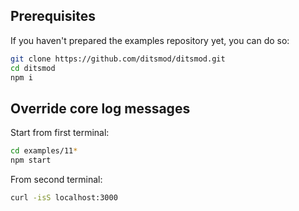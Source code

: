 ## Prerequisites

If you haven't prepared the examples repository yet, you can do so:

```bash
git clone https://github.com/ditsmod/ditsmod.git
cd ditsmod
npm i
```

## Override core log messages

Start from first terminal:

```bash
cd examples/11*
npm start
```

From second terminal:

```bash
curl -isS localhost:3000
```

